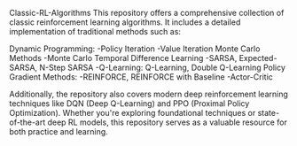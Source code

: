 Classic-RL-Algorithms
This repository offers a comprehensive collection of classic reinforcement learning algorithms. It includes a detailed implementation of traditional methods such as:

Dynamic Programming: 
-Policy Iteration 
-Value Iteration
Monte Carlo Methods 
-Monte Carlo
Temporal Difference Learning 
-SARSA, Expected-SARSA, N-Step SARSA
-Q-Learning: Q-Learning, Double Q-Learning
Policy Gradient Methods:
-REINFORCE, REINFORCE with Baseline 
-Actor-Critic

Additionally, the repository also covers modern deep reinforcement learning techniques like DQN (Deep Q-Learning) and PPO (Proximal Policy Optimization). Whether you're exploring foundational techniques or state-of-the-art deep RL models, this repository serves as a valuable resource for both practice and learning.
